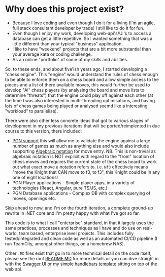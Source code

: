 # Why does this project exist?

* Because I love coding and even though I do it for a living (I'm an agile, full stack consultant developer by trade) I still like to do it for fun.
* Even though I enjoy my work, developing web-api's/UI's to access a database can get a little repetitive. So I wanted something that was a little different than your typical "business" application.
* I like to have "weekend" projects that are a bit more substantial than your average kata or coding challenge.
* As an online "portfolio" of some of my skills and abilities.

So, to these ends, and about five'ish years ago, I started developing a "chess engine". This "engine" would understand the rules of chess enough to be able to enforce them on a chess board and allow simple access to the pieces and a list of there available moves, this would further be used to develop "AI" chess players (by analysing the board and move lists to determine "threats") that the engine could play off against each other (at the time I was also interested in multi-threading optimisations, and having lots of chess games being played or analysed seemd like a interesting "workload" to parallelise).

There were also other less concrete ideas that got to various stages of development in my previous iterations that will be ported/reimplented in due course to this version, there included;

* [PGN support](https://en.wikipedia.org/wiki/Portable_Game_Notation) this will allow me to validate the engine against a large number of games as much as anything else and would also include supporting [Algebraic notation](https://en.wikipedia.org/wiki/Algebraic_notation_(chess)) for move entry. NB. This is non-trivial as algebraic notation is NOT explicit with regard to the "from" location of chess moves and requires the current state of the chess board to work out what exact move a notation refers to. i.e. `Nf3` effectively means "move the Knight that CAN move to f3, to f3", this Knight could be in any one of eight locations!
* PGN Player applications - Simple player apps, in a variety of technologies (React, Angular, pure TS/JS, etc.)
* PGN Database applications - Complex DB with complex querying of moves, openings etc.

Skip ahead to now, and I'm on the fourth iteration, a complete ground-up rewrite in .NET core and I'm pretty happy with what I've got so far.

This code is to what I call "enterprise" standard, in that it largely uses the same practices, processes and techniques as I have and do use on real-world, team based, enterprise level projects. This includes fully tested/integrated and clean code as well as an automated CI/CD pipeline (I run TeamCity, amongst other things, on a homebrew NAS).

Other `.MD` files exist that go in to more technical detail on the code itself, please see the root [README.MD][link.RootReadme] for more details or you can dive straight in with the [Swagger UI][link.swaggerui] or my simple [handlebars template][link.chess.webapi.index.live] sitting on top of the web api.

[link.swaggerui]: https://chess-web-api.azurewebsites.net/swagger/index.html
[link.chess.webapi.index.live]: https://chess-web-api.azurewebsites.net/index.html

[link.RootReadme]: /src/readme.md

